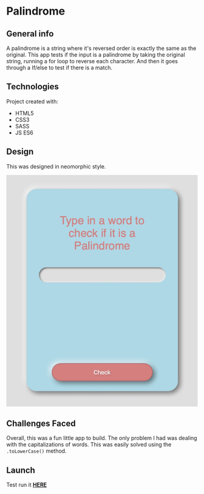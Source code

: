 # Palindrome

## General info
A palindrome is a string where it's reversed order is exactly the same as the original. This app tests if the input is a palindrome by taking the original string, running a for loop to reverse each character. And then it goes through a If/else to test if there is a match.

## Technologies
Project created with:
* HTML5
* CSS3
* SASS
* JS ES6

## Design
This was designed in neomorphic style. 

![Screenshot](screenshot.jpg)

## Challenges Faced
Overall, this was a fun little app to build. The only problem I had was dealing with the capitalizations of words. This was easily solved using the `.toLowerCase()` method.

## Launch
Test run it **[HERE](http://htmlpreview.github.io/?https://github.com/superchrisho/palindrome/blob/main/index.html)**



